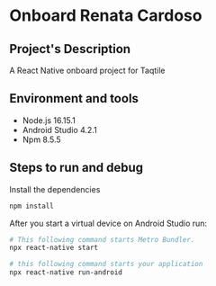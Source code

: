# Onboard Renata Cardoso

## Project's Description 
A React Native onboard project for Taqtile

## Environment and tools 

- Node.js 16.15.1
- Android Studio 4.2.1
- Npm 8.5.5

## Steps to run and debug

Install the dependencies
```bash
npm install
```

After you start a virtual device on Android Studio run:

```bash
# This following command starts Metro Bundler.
npx react-native start 
```

```bash
# this following command starts your application
npx react-native run-android
```
